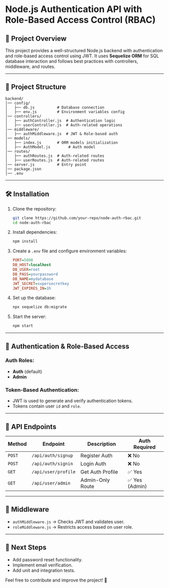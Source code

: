# Node.js Authentication API with Role-Based Access Control (RBAC)

## 🚀 Project Overview
This project provides a well-structured Node.js backend with authentication and role-based access control using JWT. It uses **Sequelize ORM** for SQL database interaction and follows best practices with controllers, middleware, and routes.

---

## 📂 Project Structure
```
backend/
│── config/
│   ├── db.js          # Database connection
│   ├── env.js         # Environment variables config
│── controllers/
│   ├── authController.js  # Authentication logic
│   ├── userController.js  # Auth-related operations
│── middleware/
│   ├── authMiddleware.js  # JWT & Role-based auth
│── models/
│   ├── index.js       # ORM models initialization
│   ├── AuthModel.js        # Auth model
│── routes/
│   ├── authRoutes.js  # Auth-related routes
│   ├── userRoutes.js  # Auth-related routes
│── server.js          # Entry point
│── package.json
│── .env
```

---

## 🛠 Installation
1. Clone the repository:
   ```bash
   git clone https://github.com/your-repo/node-auth-rbac.git
   cd node-auth-rbac
   ```
2. Install dependencies:
   ```bash
   npm install
   ```
3. Create a `.env` file and configure environment variables:
   ```ini
   PORT=5000
   DB_HOST=localhost
   DB_USER=root
   DB_PASS=yourpassword
   DB_NAME=mydatabase
   JWT_SECRET=supersecretkey
   JWT_EXPIRES_IN=1h
   ```
4. Set up the database:
   ```bash
   npx sequelize db:migrate
   ```
5. Start the server:
   ```bash
   npm start
   ```

---

## 🔑 Authentication & Role-Based Access

### Auth Roles:
- **Auth** (default)
- **Admin**

### Token-Based Authentication:
- JWT is used to generate and verify authentication tokens.
- Tokens contain user `id` and `role`.

---

## 🔗 API Endpoints
| Method | Endpoint            | Description         | Auth Required |
|--------|--------------------|---------------------|--------------|
| `POST` | `/api/auth/signup`  | Register Auth      | ❌ No        |
| `POST` | `/api/auth/signin`  | Login Auth        | ❌ No        |
| `GET`  | `/api/user/profile` | Get Auth Profile  | ✅ Yes       |
| `GET`  | `/api/user/admin`   | Admin-Only Route  | ✅ Yes (Admin) |

---

## 🔹 Middleware
- `authMiddleware.js` → Checks JWT and validates user.
- `roleMiddleware.js` → Restricts access based on user role.

---

## 🎯 Next Steps
- Add password reset functionality.
- Implement email verification.
- Add unit and integration tests.

Feel free to contribute and improve the project! 🚀

